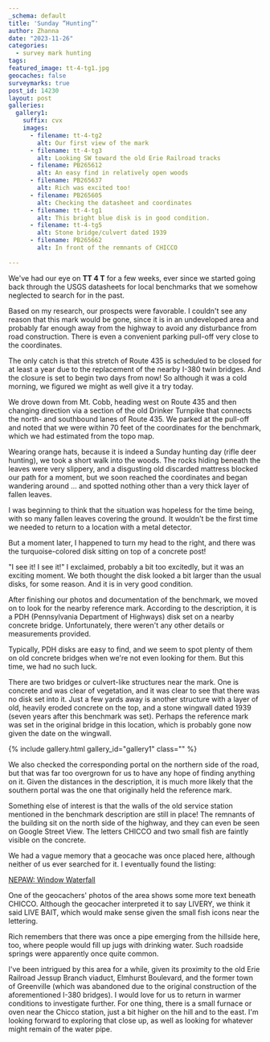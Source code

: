 ```yaml
---
_schema: default
title: 'Sunday “Hunting”'
author: Zhanna
date: "2023-11-26"
categories: 
  - survey mark hunting
tags:
featured_image: tt-4-tg1.jpg
geocaches: false
surveymarks: true
post_id: 14230
layout: post
galleries:
  gallery1:
    suffix: cvx
    images:
      - filename: tt-4-tg2
        alt: Our first view of the mark 
      - filename: tt-4-tg3
        alt: Looking SW toward the old Erie Railroad tracks      
      - filename: PB265612
        alt: An easy find in relatively open woods
      - filename: PB265637
        alt: Rich was excited too! 
      - filename: PB265605
        alt: Checking the datasheet and coordinates  
      - filename: tt-4-tg1
        alt: This bright blue disk is in good condition.                                             
      - filename: tt-4-tg5
        alt: Stone bridge/culvert dated 1939    
      - filename: PB265662
        alt: In front of the remnants of CHICCO       
        
---
```


We've had our eye on **TT 4 T** for a few weeks, ever since we started going back through the USGS datasheets for local benchmarks that we somehow neglected to search for in the past. 

Based on my research, our prospects were favorable. I couldn't see any reason that this mark would be gone, since it is in an undeveloped area and probably far enough away from the highway to avoid any disturbance from road construction. There is even a convenient parking pull-off very close to the coordinates. 

The only catch is that this stretch of Route 435 is scheduled to be closed for at least a year due to the replacement of the nearby I-380 twin bridges. And the closure is set to begin two days from now! So although it was a cold morning, we figured we might as well give it a try today.

We drove down from Mt. Cobb, heading west on Route 435 and then changing direction via a section of the old Drinker Turnpike that connects the north- and southbound lanes of Route 435. We parked at the pull-off and noted that we were within 70 feet of the coordinates for the benchmark, which we had estimated from the topo map. 

Wearing orange hats, because it is indeed a Sunday hunting day (rifle deer hunting), we took a short walk into the woods. The rocks hiding beneath the leaves were very slippery, and a disgusting old discarded mattress blocked our path for a moment, but we soon reached the coordinates and began wandering around ... and spotted nothing other than a very thick layer of fallen leaves. 

I was beginning to think that the situation was hopeless for the time being, with so many fallen leaves covering the ground. It wouldn't be the first time we needed to return to a location with a metal detector. 

But a moment later, I happened to turn my head to the right, and there was the turquoise-colored disk sitting on top of a concrete post! 

"I see it! I see it!" I exclaimed, probably a bit too excitedly, but it was an exciting moment. We both thought the disk looked a bit larger than the usual disks, for some reason. And it is in very good condition. 

After finishing our photos and documentation of the benchmark, we moved on to look for the nearby reference mark. According to the description, it is a PDH (Pennsylvania Department of Highways) disk set on a nearby concrete bridge. Unfortunately, there weren't any other details or measurements provided.

Typically, PDH disks are easy to find, and we seem to spot plenty of them on old concrete bridges when we're not even looking for them. But this time, we had no such luck. 

There are two bridges or culvert-like structures near the mark. One is concrete and was clear of vegetation, and it was clear to see that there was no disk set into it. Just a few yards away is another structure with a layer of old, heavily eroded concrete on the top, and a stone wingwall dated 1939 (seven years after this benchmark was set). Perhaps the reference mark was set in the original bridge in this location, which is probably gone now given the date on the wingwall. 

{% include gallery.html gallery_id="gallery1" class="" %}

We also checked the corresponding portal on the northern side of the road, but that was far too overgrown for us to have any hope of finding anything on it. Given the distances in the description, it is much more likely that the southern portal was the one that originally held the reference mark.

Something else of interest is that the walls of the old service station mentioned in the benchmark description are still in place! The remnants of the building sit on the north side of the highway, and they can even be seen on Google Street View. The letters CHICCO and two small fish are faintly visible on the concrete.

We had a vague memory that a geocache was once placed here, although neither of us ever searched for it. I eventually found the listing:

[NEPAW: Window Waterfall](https://www.geocaching.com/geocache/GC2Z0BZ_nepaw-window-waterfall)

One of the geocachers' photos of the area shows some more text beneath CHICCO. Although the geocacher interpreted it to say LIVERY, we think it said LIVE BAIT, which would make sense given the small fish icons near the lettering.

Rich remembers that there was once a pipe emerging from the hillside here, too, where people would fill up jugs with drinking water. Such roadside springs were apparently once quite common.


I've been intrigued by this area for a while, given its proximity to the old Erie Railroad Jessup Branch viaduct, Elmhurst Boulevard, and the former town of Greenville (which was abandoned due to the original construction of the aforementioned I-380 bridges). I would love for us to return in warmer conditions to investigate further. For one thing, there is a small furnace or oven near the Chicco station, just a bit higher on the hill and to the east. I'm looking forward to exploring that close up, as well as looking for whatever might remain of the water pipe.